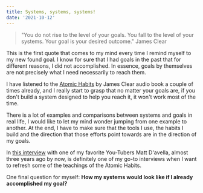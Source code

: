 ```yaml
---
title: Systems, systems, systems!
date: '2021-10-12'
---
```

> "You do not rise to the level of your goals. You fall to the level of your systems. Your goal is your desired outcome." James Clear

This is the first quote that comes to my mind every time I remind myself to my new found goal. I know for sure that I had goals in the past that for different reasons, I did not accomplished. In essence, goals by themselves are not precisely what I need necessarily to reach them. 

I have listened to the [Atomic Habits](https://jamesclear.com/atomic-habits) by James Clear audio book a couple of times already, and I really start to grasp that no matter your goals are, if you don't build a system designed to help you reach it, it won't work most of the time.

There is a lot of examples and comparisons between systems and goals in real life, I would like to let my mind wonder jumping from one example to another. At the end, I have to make sure that the tools I use, the habits I build and the direction that those efforts point towards are in the direction of my goals.

In [this interview](https://www.youtube.com/watch?v=eK1fXca3-qQ) with one of my favorite You-Tubers Matt D'avella, almost three years ago by now, is definitely one of my go-to interviews when I want to refresh some of the teachings of the Atomic Habits.

One final question for myself: **How my systems would look like if I already accomplished my goal?**